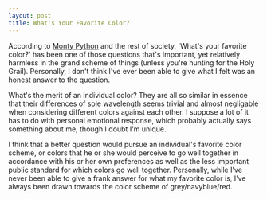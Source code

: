 ```yaml
---
layout: post
title: What's Your Favorite Color?
---
```


According to [Monty Python](https://www.youtube.com/watch?v=pWS8Mg-JWSg) and the rest of society, 'What's your favorite color?' has been one of those questions that's important, yet relatively harmless in the grand scheme of things (unless you're hunting for the Holy Grail). Personally, I don't think I've ever been able to give what I felt was an honest answer to the question.

What's the merit of an individual color? They are all so similar in essence that their differences of sole wavelength seems trivial and almost negligable when considering different colors against each other. I suppose a lot of it has to do with personal emotional response, which probably actually says something about me, though I doubt I'm unique.

I think that a better question would pursue an individual's favorite color scheme, or colors that he or she would perceive to go well together in accordance with his or her own preferences as well as the less important public standard for which colors go well together. Personally, while I've never been able to give a frank answer for what my favorite color is, I've always been drawn towards the color scheme of grey/navyblue/red.